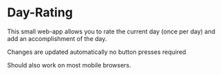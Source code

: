 # Day-Rating
This small web-app allows you to rate the current day (once per day) and add an accomplishment  of the day.

Changes are updated automatically no button presses required

Should also work on most mobile browsers.
